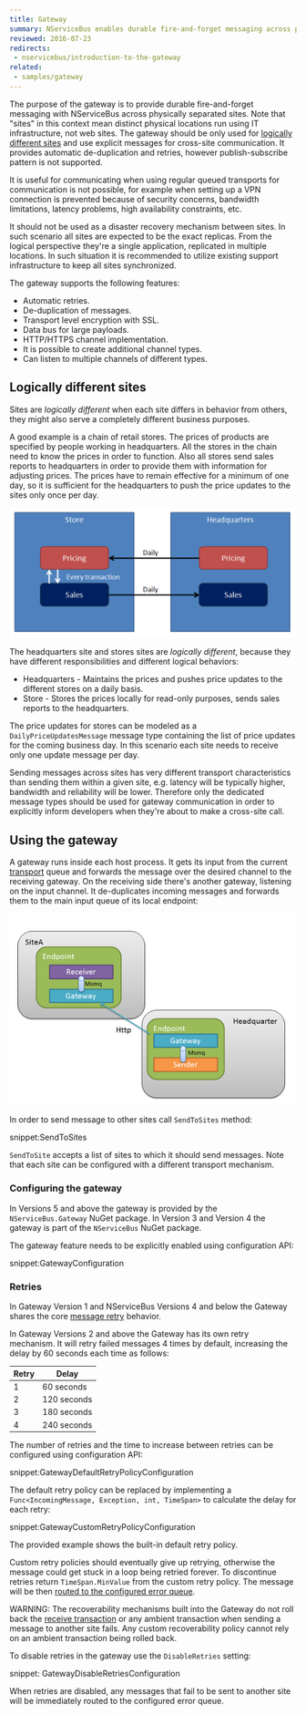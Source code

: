 ```yaml
---
title: Gateway
summary: NServiceBus enables durable fire-and-forget messaging across physically separated IT infrastructure
reviewed: 2016-07-23
redirects:
 - nservicebus/introduction-to-the-gateway
related:
 - samples/gateway
---
```


The purpose of the gateway is to provide durable fire-and-forget messaging with NServiceBus across physically separated sites. Note that "sites" in this context mean distinct physical locations run using IT infrastructure, not web sites. The gateway should be only used for [logically different sites](#logically-different-sites) and use explicit messages for cross-site communication. It provides automatic de-duplication and retries, however publish-subscribe pattern is not supported.

It is useful for communicating when using regular queued transports for communication is not possible, for example when setting up a VPN connection is prevented because of security concerns, bandwidth limitations, latency problems, high availability constraints, etc.

It should not be used as a disaster recovery mechanism between sites. In such scenario all sites are expected to be the exact replicas. From the logical perspective they're a single application, replicated in multiple locations. In such situation it is recommended to utilize existing support infrastructure to keep all sites synchronized.

The gateway supports the following features:

 * Automatic retries.
 * De-duplication of messages.
 * Transport level encryption with SSL.
 * Data bus for large payloads.
 * HTTP/HTTPS channel implementation.
 * It is possible to create additional channel types.
 * Can listen to multiple channels of different types.


## Logically different sites

Sites are _logically different_ when each site differs in behavior from others, they might also serve a completely different business purposes.

A good example is a chain of retail stores. The prices of products are specified by people working in headquarters. All the stores in the chain need to know the prices in order to function. Also all stores send sales reports to headquarters in order to provide them with information for adjusting prices. The prices have to remain effective for a minimum of one day, so it is sufficient for the headquarters to push the price updates to the sites only once per day.

![Gateway Store and Headquarters example](store-to-headquarters-pricing-and-sales.png "Logical view")

The headquarters site and stores sites are _logically different_, because they have different responsibilities and different logical behaviors:

 * Headquarters - Maintains the prices and pushes price updates to the different stores on a daily basis.
 * Store - Stores the prices locally for read-only purposes, sends sales reports to the headquarters.

The price updates for stores can be modeled as a `DailyPriceUpdatesMessage` message type containing the list of price updates for the coming business day. In this scenario each site needs to receive only one update message per day.

Sending messages across sites has very different transport characteristics than sending them within a given site, e.g. latency will be typically higher, bandwidth and reliability will be lower. Therefore only the dedicated message types should be used for gateway communication in order to explicitly inform developers when they're about to make a cross-site call.


## Using the gateway

A gateway runs inside each host process. It gets its input from the current [transport](/nservicebus/transports/) queue and forwards the message over the desired channel to the receiving gateway. On the receiving side there's another gateway, listening on the input channel. It de-duplicates incoming messages and forwards them to the main input queue of its local endpoint:

![](gateway-headquarter-to-site-a.png "Physical view")

In order to send message to other sites call `SendToSites` method:

snippet:SendToSites

`SendToSite` accepts a list of sites to which it should send messages. Note that each site can be configured with a different transport mechanism.


### Configuring the gateway

In Versions 5 and above the gateway is provided by the `NServiceBus.Gateway` NuGet package. In Version 3 and Version 4 the gateway is part of the `NServiceBus` NuGet package.

The gateway feature needs to be explicitly enabled using configuration API:

snippet:GatewayConfiguration


### Retries

In Gateway Version 1 and NServiceBus Versions 4 and below the Gateway shares the core [message retry](/nservicebus/errors/automatic-retries.md) behavior.

In Gateway Versions 2 and above the Gateway has its own retry mechanism. It will retry failed messages 4 times by default, increasing the delay by 60 seconds each time as follows:

Retry | Delay
---- | ----
1 | 60 seconds
2 | 120 seconds
3 | 180 seconds
4 | 240 seconds

The number of retries and the time to increase between retries can be configured using configuration API:

snippet:GatewayDefaultRetryPolicyConfiguration

The default retry policy can be replaced by implementing a `Func<IncomingMessage, Exception, int, TimeSpan>` to calculate the delay for each retry:

snippet:GatewayCustomRetryPolicyConfiguration

The provided example shows the built-in default retry policy.

Custom retry policies should eventually give up retrying, otherwise the message could get stuck in a loop being retried forever. To discontinue retries return `TimeSpan.MinValue` from the custom retry policy. The message will be then [routed to the configured error queue](/nservicebus/errors/).

WARNING: The recoverability mechanisms built into the Gateway do not roll back the [receive transaction](/nservicebus/messaging/) or any ambient transaction when sending a message to another site fails. Any custom recoverability policy cannot rely on an ambient transaction being rolled back.

To disable retries in the gateway use the `DisableRetries` setting:

snippet: GatewayDisableRetriesConfiguration

When retries are disabled, any messages that fail to be sent to another site will be immediately routed to the configured error queue.
